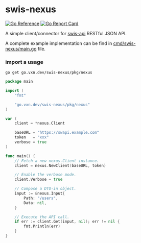 # swis-nexus

[![Go Reference](https://pkg.go.dev/badge/go.savla.dev/swis-nexus.svg)](https://pkg.go.dev/go.savla.dev/swis-nexus)
[![Go Report Card](https://goreportcard.com/badge/go.savla.dev/swis-nexus)](https://goreportcard.com/report/go.savla.dev/swis-nexus)

A simple client/connector for [swis-api](https://github.com/savla-dev/swis-api) RESTful JSON API. 

A complete example implementation can be find in [cmd/swis-nexus/main.go](/cmd/swis-nexus/main.go) file.

### import a usage

```shell
go get go.vxn.dev/swis-nexus/pkg/nexus
```

```go
package main

import (
    "fmt"

    "go.vxn.dev/swis-nexus/pkg/nexus"
)

var (
    client = *nexus.Client

    baseURL = "https://swapi.example.com"
    token   = "xxx"
    verbose = true
)

func main() {
    // Fetch a new nexus.Client instance.
    client = nexus.NewClient(baseURL, token)

    // Enable the verbose mode.
    client.Verbose = true

    // Compose a DTO-in object.
    input := &nexus.Input{
        Path: "/users",
        Data: nil,
    }

    // Execute the API call.
    if err := client.Get(input, nil); err != nil {
        fmt.Println(err)
    }
}
```
